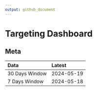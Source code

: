```yaml
---
output: github_document
---
```


# Targeting Dashboard



## Meta


|Data           |Latest     |
|:--------------|:----------|
|30 Days Window |2024-05-19 |
|7 Days Window  |2024-05-18 |
